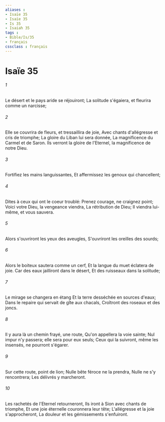 ```yaml
---
aliases : 
- Isaïe 35
- Isaïe 35
- Is 35
- Isaiah 35
tags : 
- Bible/Is/35
- français
cssclass : français
---
```


# Isaïe 35

###### 1
Le désert et le pays aride se réjouiront; La solitude s'égaiera, et fleurira comme un narcisse;
###### 2
Elle se couvrira de fleurs, et tressaillira de joie, Avec chants d'allégresse et cris de triomphe; La gloire du Liban lui sera donnée, La magnificence du Carmel et de Saron. Ils verront la gloire de l'Eternel, la magnificence de notre Dieu.
###### 3
Fortifiez les mains languissantes, Et affermissez les genoux qui chancellent;
###### 4
Dites à ceux qui ont le coeur troublé: Prenez courage, ne craignez point; Voici votre Dieu, la vengeance viendra, La rétribution de Dieu; Il viendra lui-même, et vous sauvera.
###### 5
Alors s'ouvriront les yeux des aveugles, S'ouvriront les oreilles des sourds;
###### 6
Alors le boiteux sautera comme un cerf, Et la langue du muet éclatera de joie. Car des eaux jailliront dans le désert, Et des ruisseaux dans la solitude;
###### 7
Le mirage se changera en étang Et la terre desséchée en sources d'eaux; Dans le repaire qui servait de gîte aux chacals, Croîtront des roseaux et des joncs.
###### 8
Il y aura là un chemin frayé, une route, Qu'on appellera la voie sainte; Nul impur n'y passera; elle sera pour eux seuls; Ceux qui la suivront, même les insensés, ne pourront s'égarer.
###### 9
Sur cette route, point de lion; Nulle bête féroce ne la prendra, Nulle ne s'y rencontrera; Les délivrés y marcheront.
###### 10
Les rachetés de l'Eternel retourneront, Ils iront à Sion avec chants de triomphe, Et une joie éternelle couronnera leur tête; L'allégresse et la joie s'approcheront, La douleur et les gémissements s'enfuiront.
